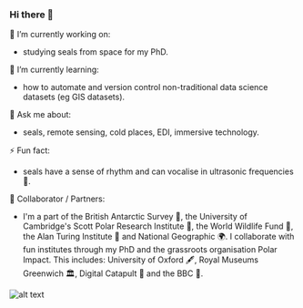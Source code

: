 ### Hi there 👋

🔭 I’m currently working on: 
* studying seals from space for my PhD.

🌱 I’m currently learning: 
* how to automate and version control non-traditional data science datasets (eg GIS datasets).

💬 Ask me about: 
* seals, remote sensing, cold places, EDI, immersive technology.

⚡ Fun fact: 
* seals have a sense of rhythm and can vocalise in ultrasonic frequencies 🦭.

🌃 Collaborator / Partners:
* I'm a part of the British Antarctic Survey 🗻, the University of Cambridge's Scott Polar Research Institute 📖, the World Wildlife Fund 🐼, the Alan Turing Institute 🧠 and National Geographic 🌍. I collaborate with fun institutes through my PhD and the grassroots organisation Polar Impact. This includes: University of Oxford 🖋, Royal Museums Greenwich 🏛, Digital Catapult 💽 and the BBC 🎥.     

![alt text]([https://github.com/[username]/[reponame]/blob/[branch]/image.jpg](https://github.com/psg32/psg32/blob/main/figures/Designer.png)?raw=true)
